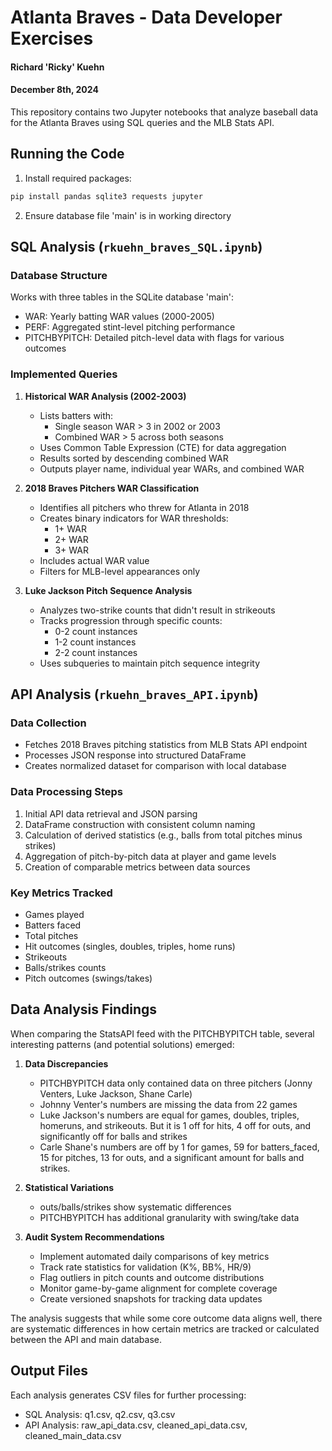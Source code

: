 # Atlanta Braves - Data Developer Exercises
#### Richard 'Ricky' Kuehn
#### December 8th, 2024

This repository contains two Jupyter notebooks that analyze baseball data for the Atlanta Braves using SQL queries and the MLB Stats API.

## Running the Code

1. Install required packages:
```bash
pip install pandas sqlite3 requests jupyter
```

2. Ensure database file 'main' is in working directory

## SQL Analysis (`rkuehn_braves_SQL.ipynb`)

### Database Structure
Works with three tables in the SQLite database 'main':
- WAR: Yearly batting WAR values (2000-2005)
- PERF: Aggregated stint-level pitching performance
- PITCHBYPITCH: Detailed pitch-level data with flags for various outcomes

### Implemented Queries

1. **Historical WAR Analysis (2002-2003)**
   - Lists batters with:
     - Single season WAR > 3 in 2002 or 2003
     - Combined WAR > 5 across both seasons
   - Uses Common Table Expression (CTE) for data aggregation
   - Results sorted by descending combined WAR
   - Outputs player name, individual year WARs, and combined WAR

2. **2018 Braves Pitchers WAR Classification**
   - Identifies all pitchers who threw for Atlanta in 2018
   - Creates binary indicators for WAR thresholds:
     - 1+ WAR
     - 2+ WAR
     - 3+ WAR
   - Includes actual WAR value
   - Filters for MLB-level appearances only

3. **Luke Jackson Pitch Sequence Analysis**
   - Analyzes two-strike counts that didn't result in strikeouts
   - Tracks progression through specific counts:
     - 0-2 count instances
     - 1-2 count instances
     - 2-2 count instances
   - Uses subqueries to maintain pitch sequence integrity

## API Analysis (`rkuehn_braves_API.ipynb`)

### Data Collection
- Fetches 2018 Braves pitching statistics from MLB Stats API endpoint
- Processes JSON response into structured DataFrame
- Creates normalized dataset for comparison with local database

### Data Processing Steps
1. Initial API data retrieval and JSON parsing
2. DataFrame construction with consistent column naming
3. Calculation of derived statistics (e.g., balls from total pitches minus strikes)
4. Aggregation of pitch-by-pitch data at player and game levels
5. Creation of comparable metrics between data sources

### Key Metrics Tracked
- Games played
- Batters faced
- Total pitches
- Hit outcomes (singles, doubles, triples, home runs)
- Strikeouts
- Balls/strikes counts
- Pitch outcomes (swings/takes)

## Data Analysis Findings

When comparing the StatsAPI feed with the PITCHBYPITCH table, several interesting patterns (and potential solutions) emerged:

1. **Data Discrepancies**
   - PITCHBYPITCH data only contained data on three pitchers (Jonny Venters, Luke Jackson, Shane Carle)
   - Johnny Venter's numbers are missing the data from 22 games
   - Luke Jackson's numbers are equal for games, doubles, triples, homeruns, and strikeouts. But it is 1 off for hits, 4 off for outs, and significantly off for balls and strikes
   - Carle Shane's numbers are off by 1 for games, 59 for batters_faced, 15 for pitches, 13 for outs, and a significant amount for balls and strikes.

2. **Statistical Variations**
   - outs/balls/strikes show systematic differences
   - PITCHBYPITCH has additional granularity with swing/take data

3. **Audit System Recommendations**
   - Implement automated daily comparisons of key metrics
   - Track rate statistics for validation (K%, BB%, HR/9)
   - Flag outliers in pitch counts and outcome distributions
   - Monitor game-by-game alignment for complete coverage
   - Create versioned snapshots for tracking data updates

The analysis suggests that while some core outcome data aligns well, there are systematic differences in how certain metrics are tracked or calculated between the API and main database.

## Output Files

Each analysis generates CSV files for further processing:
- SQL Analysis: q1.csv, q2.csv, q3.csv
- API Analysis: raw_api_data.csv, cleaned_api_data.csv, cleaned_main_data.csv
